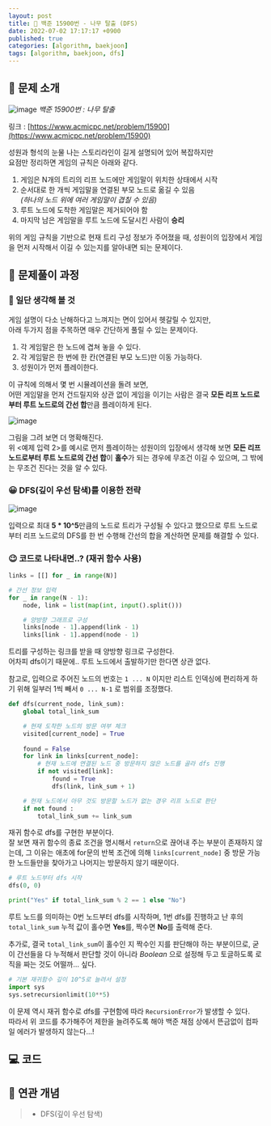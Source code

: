 ```yaml
---
layout: post
title: 📄 백준 15900번 - 나무 탈출 (DFS)
date: 2022-07-02 17:17:17 +0900
published: true
categories: [algorithm, baekjoon]
tags: [algorithm, baekjoon, dfs]
---
```


## **📄 문제 소개**

![image](https://user-images.githubusercontent.com/6462456/176991611-601ac70f-498b-481c-820d-bb940eac4f26.png)
_백준 15900번 : 나무 탈출_

링크 : [https://www.acmicpc.net/problem/15900](https://www.acmicpc.net/problem/15900)

성원과 형석의 눈물 나는 스토리라인이 길게 설명되어 있어 복잡하지만  
요점만 정리하면 게임의 규칙은 아래와 같다.  

1. 게임은 N개의 트리의 리프 노드에만 게임말이 위치한 상태에서 시작
2. 순서대로 한 개씩 게임말을 연결된 부모 노드로 옮길 수 있음  
_(하나의 노드 위에 여러 게임말이 겹칠 수 있음)_
3. 루트 노드에 도착한 게임말은 제거되어야 함
4. 마지막 남은 게임말을 루트 노드에 도달시킨 사람이 **승리**

위의 게임 규칙을 기반으로 현재 트리 구성 정보가 주어졌을 때, 성원이의
입장에서 게임을 먼저 시작해서 이길 수 있는지를 알아내면 되는 문제이다.  

## **📗 문제풀이 과정**

### **🧐 일단 생각해 볼 것**

게임 설명이 다소 난해하다고 느껴지는 면이 있어서 헷갈릴 수 있지만,  
아래 두가지 점을 주목하면 매우 간단하게 풀릴 수 있는 문제이다.  

1. 각 게임말은 한 노드에 겹쳐 놓을 수 있다.
2. 각 게임말은 한 번에 한 칸(연결된 부모 노드)만 이동 가능하다.
3. 성원이가 먼저 플레이한다.

이 규칙에 의해서 몇 번 시뮬레이션을 돌려 보면,  
어떤 게임말을 먼저 건드릴지와 상관 없이 게임을 이기는 사람은
결국 **모든 리프 노드로부터 루트 노드로의 간선 합**만큼 플레이하게 된다.  

![image](https://user-images.githubusercontent.com/6462456/176888331-8d0f2806-2c62-4daa-b9f0-c18e850415e7.png)

그림을 그려 보면 더 명확해진다.  
위 <예제 입력 2>를 예시로 먼저 플레이하는 성원이의 입장에서 생각해 보면
**모든 리프 노드로부터 루트 노드로의 간선 합**이 **홀수**가 되는 경우에
무조건 이길 수 있으며, 그 밖에는 무조건 진다는 것을 알 수 있다.  

### **😀 DFS(깊이 우선 탐색)를 이용한 전략**

![image](https://user-images.githubusercontent.com/6462456/176888652-3a4ca929-dd52-4fb6-9b88-a8f4c3487b80.png)

입력으로 최대 **5 * 10^5**만큼의 노드로 트리가 구성될 수 있다고 했으므로
루트 노드로부터 리프 노드로의 DFS를 한 번 수행해 간선의 합을 계산하면
문제를 해결할 수 있다.  

### **😉 코드로 나타내면..? (재귀 함수 사용)**

```python
links = [[] for _ in range(N)]

# 간선 정보 입력
for _ in range(N - 1):
    node, link = list(map(int, input().split()))

    # 양방향 그래프로 구성
    links[node - 1].append(link - 1)
    links[link - 1].append(node - 1)
```

트리를 구성하는 링크를 받을 때 양방향 링크로 구성한다.  
어차피 dfs이기 때문에.. 루트 노드에서 출발하기만 한다면 상관 없다.  

참고로, 입력으로 주어진 노드의 번호는 `1 ... N` 이지만
리스트 인덱싱에 편리하게 하기 위해 일부러 1씩 빼서
`0 ... N-1` 로 범위를 조정했다.  

```python
def dfs(current_node, link_sum):
    global total_link_sum

    # 현재 도착한 노드의 방문 여부 체크
    visited[current_node] = True
    
    found = False
    for link in links[current_node]:
        # 현재 노드에 연결된 노드 중 방문하지 않은 노드를 골라 dfs 진행
        if not visited[link]:
            found = True
            dfs(link, link_sum + 1)

    # 현재 노드에서 아무 것도 방문할 노드가 없는 경우 리프 노드로 판단
    if not found :
        total_link_sum += link_sum
```

재귀 함수로 dfs를 구현한 부분이다.  
잘 보면 재귀 함수의 종료 조건을 명시해서 `return`으로
끊어내 주는 부분이 존재하지 않는데,
그 이유는 애초에 for문의 반복 조건에 의해 `links[current_node]` 중
방문 가능한 노드들만을 찾아가고 나머지는 방문하지 않기 때문이다.  

```python
# 루트 노드부터 dfs 시작
dfs(0, 0)

print("Yes" if total_link_sum % 2 == 1 else "No")
```

루트 노드를 의미하는 0번 노드부터 dfs를 시작하며,
1번 dfs를 진행하고 난 후의 `total_link_sum` 누적 값이
홀수면 **Yes**를, 짝수면 **No**를 출력해 준다.  

추가로, 결국 `total_link_sum`이 홀수인 지 짝수인 지를
판단해야 하는 부분이므로, 굳이 간선들을 다 누적해서 판단할 것이 아니라
_Boolean_ 으로 설정해 두고 토글하도록 로직을 짜는 것도 어떨까... 싶다.  

```python
# 기본 재귀함수 깊이 10^5로 늘려서 설정
import sys
sys.setrecursionlimit(10**5)
```

이 문제 역시 재귀 함수로 dfs를 구현함에 따라
`RecursionError`가 발생할 수 있다.  
따라서 위 코드를 추가해주어 제한을 늘려주도록 해야
백준 채점 상에서 뜬금없이 컴파일 에러가 발생하지 않는다...!  

## **💻 코드**

<script src="https://gist.github.com/poodlepoodle/66a4347ea4c4a1379b4b103fe584ab65.js"></script>

## **📒 연관 개념**

> -   DFS(깊이 우선 탐색)